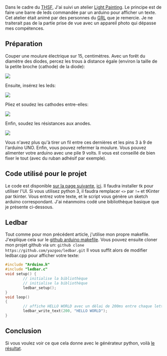 Dans le cadre du [THSF](https://github.com/tetalab/thsf-2013),
J'ai suivi un atelier [Light Painting](http://en.wikipedia.org/wiki/Light_painting).
Le principe est de faire une barre de leds commandée par un arduino pour afficher un texte.
Cet atelier était animé par des personnes du [GRL](http://www.graffitiresearchlab.fr/) que je remercie.
Je ne traiterait pas de la partie prise de vue avec un
appareil photo qui dépasse mes compétences.

Préparation
-----------

Couper une moulure électrique sur 15, centimètres.
Avec un forêt du diamètre des diodes, percez les trous à distance égale
(environ la taille de la petite broche (cathode) de la diode):

![](https://raw.github.com/yazgoo/ledbar/master/ledbar_holes.png)

Ensuite, insérez les leds:

![](https://raw.github.com/yazgoo/ledbar/master/ledbar_one_led.png)

Pliez et soudez les cathodes entre-elles:

![](https://raw.github.com/yazgoo/ledbar/master/ledbar_leds_linked.png)

Enfin, soudez les résistances aux anodes.

![](https://raw.github.com/yazgoo/ledbar/master/ledbar_finished.png)

Vous n'avez plus qu'à tirer un fil entre ces dernières et les pins 3 à 9
de l'arduino UNO.
Enfin, vous pouvez refermer la moulure.
Vous pouvez alimenter votre arduino avec une pile 9 volts.
Il vous est conseillé de bien fixer le tout (avec du ruban adhésif par exemple).

Code utilisé pour le projet
---------------------------

Le code est disponible [sur la page suivante](http://www.graffitiresearchlab.fr/?portfolio=near-tag-quality),
[ici](http://graffitiresearchlab.fr/download/NTQ_Software_v1.0.zip).
Il faudra installer tk pour utiliser l'UI.
Si vous utilisez python 3, il faudra remplacer ``<>`` par ``!=`` et tKinter par tkinter.
Vous entrez votre texte, et le script vous génère un sketch arduino correspondant.
J'ai néanmoins codé une bibliothèque basique que je présente ci-dessous.

Ledbar
------

Tout comme pour mon précédent article, j'utilise mon propre makefile.
J'explique cela sur le [github arduino makefile](https://github.com/yazgoo/arduino-makefile).
Vous pouvez ensuite cloner mon projet github via un:
``github clone https://github.com/yazgoo/ledbar.git``
Il vous suffit alors de modifier ledbar.cpp pour afficher votre texte:

```C++
#include "Arduino.h"
#include "ledbar.c"
void setup() {
        // initialise la bibliothèque
        // initialise la bibliothèque
        ledbar_setup();
}
void loop()
{
        // affiche HELLO WORLD avec un délai de 200ms entre chaque lettre.
        ledbar_write_text(200, "HELLO WORLD");
}
```

Conclusion
----------

Si vous voulez voir ce que cela donne avec le générateur python,
voilà [le résultat](http://www.flickr.com/photos/grlfr/8814833084/in/photostream/lightbox/).
